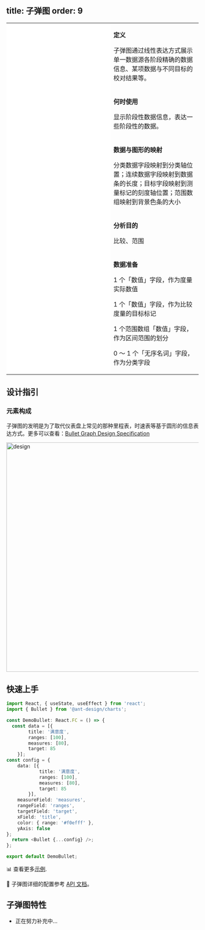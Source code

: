 

## title: 子弹图&#xA;order: 9

<div class="manual-docs">
  <div data-card-type="block" data-lake-card="table" id="pLwYV" class="">
      <table
        class="lake-table"
        style="width: 100%; outline: none; border-collapse: collapse"
      >
        <colgroup>
          <col width="425" span="1" />
          <col width="340" span="1" />
        </colgroup>
        <tbody>
          <tr style="height: 33px">
            <td colspan="1" rowspan="5" style="background: #fff">
              <playground path="progress-plots/bullet/demo/grouped.ts"></playground>
            </td>
            <td class="style1">
              <p><strong>定义</strong></p>
              <p>
                <span class="lake-fontsize-12"
                  >子弹图通过线性表达方式展示单一数据源各阶段精确的数据信息、某项数据与不同目标的校对结果等。</span
                >
              </p>
            </td>
          </tr>
          <tr style="height: 33px">
            <td class="style1">
              <p><strong>何时使用</strong></p>
              <p><span class="lake-fontsize-12">显示阶段性数据信息，表达一些阶段性的数据。</span></p>
            </td>
          </tr>
          <tr style="height: 33px">
            <td class="style1">
              <p><strong>数据与图形的映射</strong></p>
              <p class="lake-fontsize-12">分类数据字段映射到分类轴位置；连续数据字段映射到数据条的长度；目标字段映射到测量标记的刻度轴位置；范围数组映射到背景色条的大小</p>
            </td>
          </tr>
          <tr style="height: 33px">
            <td colspan="1">
              <p><strong>分析目的</strong></p>
              <p><span class="lake-fontsize-12">比较、范围</span></p>
            </td>
          </tr>
          <tr style="height: 33px">
            <td colspan="1">
              <p><strong>数据准备</strong></p>
              <p><span class="lake-fontsize-12">1 个「数值」字段，作为度量实际数值</span></p>
              <p><span class="lake-fontsize-12">1 个「数值」字段，作为比较度量的目标标记</span></p>
              <p><span class="lake-fontsize-12">1 个范围数组「数值」字段，作为区间范围的划分</span></p>
              <p><span class="lake-fontsize-12">0 ～ 1 个「无序名词」字段，作为分类字段</span></p>
            </td>
          </tr>
        </tbody>
      </table>
    </div>

## 设计指引

### 元素构成

子弹图的发明是为了取代仪表盘上常见的那种里程表，时速表等基于圆形的信息表达方式。更多可以查看：[Bullet Graph Design Specification](https://www.perceptualedge.com/articles/misc/Bullet_Graph_Design_Spec.pdf)

<img alt="design" src="https://zos.alipayobjects.com/rmsportal/DkOloAVoymGGRJgmezOc.png" width='600'>

## 快速上手

<div class='sign'>

```ts
import React, { useState, useEffect } from 'react';
import { Bullet } from '@ant-design/charts';

const DemoBullet: React.FC = () => {
  const data = [{
        title: '满意度',
        ranges: [100],
        measures: [80],
        target: 85
    }];
const config = {
    data: [{
            title: '满意度',
            ranges: [100],
            measures: [80],
            target: 85
        }],
    measureField: 'measures',
    rangeField: 'ranges',
    targetField: 'target',
    xField: 'title',
    color: { range: '#f0efff' },
    yAxis: false
};
  return <Bullet {...config} />;
};

export default DemoBullet;


```

</div>

📊 查看更多<a href="/zh/examples/progress-plots/bullet" target='blank'>示例</a>.

🎨 子弹图详细的配置参考 [API 文档](/zh/docs/api/plots/bullet)。

</div>

## 子弹图特性

*   正在努力补充中...
